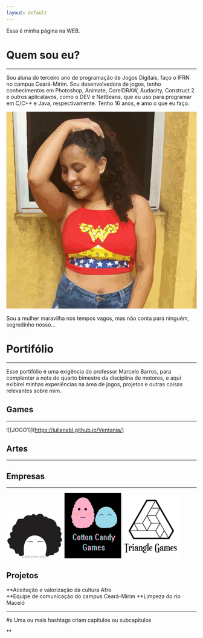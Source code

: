 ```yaml
---
layout: default 
---
```


Essa é minha página na WEB.

# Quem sou eu?
---
Sou aluna do terceiro ano de programação de Jogos Digitais, faço o IFRN no campus Ceará-Mirim. Sou desenvolvedora de jogos, tenho conhecimentos em Photoshop, Animate, CorelDRAW, Audacity, Construct 2 e outros aplicatavos, como o DEV e NetBeans, que eu uso para programar em C/C++ e Java, respectivamente. Tenho 16 anos, e amo o que eu faço. 

![](arte.png)

Sou a mulher maravilha nos tempos vagos, mas não conta para ninguém, segredinho nosso...

# Portifólio 
***

Esse portifólio é uma exigência do professor Marcelo Barros, para complentar a nota do quarto bimestre da disciplina de motores, e aqui exibirei minhas experiências na área de jogos, projetos e outras coisas relevantes sobre mim.    


## Games 
***
![[JOGO1]](https://julianabl.github.io/Ventania/]

## Artes 
***
## Empresas 
***
![](cafe1.png)  ![](co1.png)  ![](triii.png)   


## Projetos 

**Aceitação e valorização da cultura Afro    
**Equipe de comunicação do campus Ceará-Mirim 
**Limpeza do rio Maceió 

* * *
#s Uma ou mais hashtags criam capítulos ou subcapítulos 

** 


